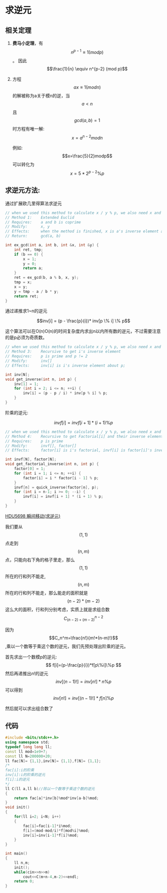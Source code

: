 # 求逆元
## 相关定理

1. **费马小定理**，有$$n^{p-1} \equiv 1 (mod p)$$。
   因此$$\frac{1}{n} \equiv n^{p-2} (mod p)$$

2. 方程$$ax \equiv1(mod n)$$的解被称为a关于模n的逆，当$$a<n$$且$$gcd(a,b)=1$$时方程有唯一解:$$x=a^{n-2}modn$$

   例如: $$x=\frac{5}{2}modp$$可以转化为$$x=5*2^{p-2}\%p$$

## 求逆元方法:

通过扩展欧几里得算法求逆元

```cpp
// when we used this method to calculate x / y % p, we also need x and p is coprime 
// Method 1: 	Extended Euclid
// Requires:	a and b is coprime
// Modify:  	x, y
// Effects: 	when the method is finished, x is a's inverse element about b.
// Return:  	gcd(a, b)

int ex_gcd(int a, int b, int &x, int &y) {
	int ret, tmp;
	if (b == 0) {
		x = 1;
		y = 0;
		return a;
	}
	ret = ex_gcd(b, a % b, x, y);
	tmp = x;
	x = y;
	y = tmp - a / b * y;
	return ret;
}
```

通过递推求1~n的逆元

$$inv[i] = (p - \frac{p}{i})* inv[p \% i] \% p$$

这个算法可以在O(n)O(n)的时间复杂度内求出n以内所有数的逆元，不过需要注意的是p必须为奇质数。

```cpp
// when we used this method to calculate x / y % p, we also need x and p is coprime
// Method 3:	Recursive to get i's inverse element
// Requires:	p is prime and p != 2
// Modify:  	inv[]
// Effects: 	inv[i] is i's inverse element about p;

int inv[N];
void get_inverse(int n, int p) {
	inv[1] = 1;
	for (int i = 2; i <= n; ++i) {
		inv[i] = (p - p / i) * inv[p % i] % p;
	}
}
```
阶乘的逆元:

$$invf[i] = invf[i + 1] * (i + 1) \% p$$

```cpp
// when we used this method to calculate x / y % p, we also need x and p is coprime
// Method 4:	Recursive to get Factorial[i] and their inverse element
// Requires:	p is prime
// Modify:  	invf[], factor[]
// Effects:  	factor[i] is i's factorial, invf[i] is factor[i]'s inverse element

int invf[N], factor[N];
void get_factorial_inverse(int n, int p) {
	factor[0] = 1;
	for (int i = 1; i <= n; ++i) {
		factor[i] = i * factor[i - 1] % p;
	}
	invf[n] = quick_inverse(factor[n], p);
	for (int i = n-1; i >= 0; --i) {
		invf[i] = invf[i + 1] * (i + 1) % p;
	}
}
```
[HDU5698 瞬间移动(求逆元)](https://blog.csdn.net/riba2534/article/details/79839117)

我们要从$$(1,1)$$点走到$$(n,m)$$点，只能向右下角的格子里走，那么$$(1,1)$$所在的行和列不能走,$$(n,m)$$所在的行和列不能走，那么能走的面积就是$$(n-2)*(m-2)$$这么大的面积，行和列分别考虑，实质上就是求组合数$$C_{(n-2)+(m-2)}^{n-2}$$

因为$$C_n^m=\frac{n!}{m!*(n-m)!}$$,乘以一个数等于乘这个数的逆元，我们先预处理出阶乘的逆元。

首先求出一个数模p的逆元:
$$
f[i]=(p-\frac{p}{i})*f[p\%i]\%p
$$
然后再递推出$n!$的逆元
$$
inv[(n-1)!]=inv[n!]*n\%p
$$
可以得到
$$
inv[n!]=inv[(n-1)!]*f[n]\%p
$$

然后就可以求出组合数了

## 代码

```cpp
#include <bits/stdc++.h>
using namespace std;
typedef long long ll;
const ll mod=1e9+7;
const ll N=200000+20;
ll fac[N]= {1,1},inv[N]= {1,1},f[N]= {1,1};
/*
fac[i]:i的阶乘
inv[i]:i的阶乘的逆元
f[i]:i的逆元
*/
ll C(ll a,ll b)//除以一个数等于乘这个数的逆元
{
    return fac[a]*inv[b]%mod*inv[a-b]%mod;
}
void init()
{
    for(ll i=2; i<N; i++)
    {
        fac[i]=fac[i-1]*i%mod;
        f[i]=(mod-mod/i)*f[mod%i]%mod;
        inv[i]=inv[i-1]*f[i]%mod;
    }
}

int main()
{
    ll n,m;
    init();
    while(cin>>n>>m)
        cout<<C(m+n-4,m-2)<<endl;
    return 0;
}
```

 
